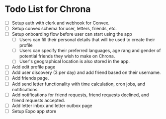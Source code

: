 # Todo List for Chrona

- [ ] Setup auth with clerk and webhook for Convex.
- [ ] Setup convex schema for user, letters, friends, etc.
- [ ] Setup onboarding flow before user can start using the app
  - [ ] Users can fill their personal details that will be used to create their profile
  - [ ] Users can specify their preferred languages, age rang and gender of potential friends they wish to make on Chrona.
  - [ ] User's geographical location is also stored in the app.
- [ ] Add edit profile page
- [ ] Add user discovery (3 per day) and add friend based on their username.
- [ ] Add friends page.
- [ ] Add send letter functionality with time calculation, cron jobs, and notifications.
- [ ] Add notifications for friend requests, friend requests declined, and friend requests accepted.
- [ ] Add letter inbox and letter outbox page
- [ ] Setup Expo app store
